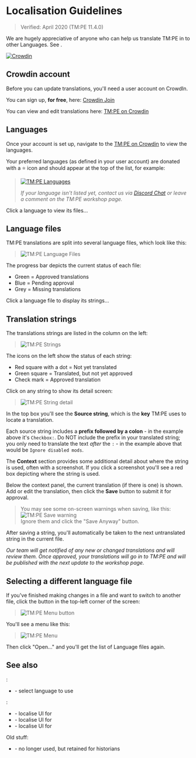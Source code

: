 # Localisation Guidelines

> Verified: April 2020 (TM:PE 11.4.0)

We are hugely appreciative of anyone who can help us translate TM:PE in to other Languages.
See [](Adding-a-new-language.md).

[![Crowdin](https://badges.crowdin.net/tmpe/localized.svg)](https://crowdin.com/project/tmpe)

## Crowdin account

Before you can update translations, you'll need a user account on CrowdIn.

You can sign up, **for free**, here: [Crowdin Join](https://crowdin.com/join)

You can view and edit translations here: [TM:PE on Crowdin](https://crowdin.com/project/tmpe)

## Languages

Once your account is set up, navigate to the [TM:PE on Crowdin](https://crowdin.com/project/tmpe) to view the languages.

Your preferred languages (as defined in your user account) are donated with a ⭐️ icon and should appear at the top of the list, for example:

> [![TM:PE Languages](picCrowdin_languages.png)](https://crowdin.com/project/tmpe)
>  
> _If your language isn't listed yet, contact us via [Discord Chat](https://discord.gg/faKUnST) or leave a comment on the TM:PE workshop page._

Click a language to view its files...

## Language files

TM:PE translations are split into several language files, which look like this:

> ![TM:PE Language Files](picCrowdin_files.jpg)

The progress bar depicts the current status of each file:

* Green = Approved translations
* Blue = Pending approval
* Grey = Missing translations

Click a language file to display its strings...

## Translation strings

The translations strings are listed in the column on the left:

> ![TM:PE Strings](picCrowdin_strings.png)

The icons on the left show the status of each string:

* Red square with a dot = Not yet translated
* Green square = Translated, but not yet approved
* Check mark = Approved translation

Click on any string to show its detail screen:

> ![TM:PE String detail](picCrowdin_stringDetails.png)

In the top box you'll see the **Source string**, which is the **key** TM:PE uses to locate a translation.

Each source string includes a **prefix followed by a colon** - in the example above it's `Checkbox:`. Do NOT include the prefix in your translated string; you only need to translate the text _after_ the `:` - in the example above that would be `Ignore disabled mods`.

The **Context** section provides some additional detail about where the string is used, often with a screenshot. If you click a screenshot you'll see a red box depicting where the string is used.

Below the context panel, the current translation (if there is one) is shown. Add or edit the translation, then click the **Save** button to submit it for approval.

> You may see some on-screen warnings when saving, like this:
> ![TM:PE Save warning](picCrowdin_saveWarning.png)  
> Ignore them and click the "Save Anyway" button.

After saving a string, you'll automatically be taken to the next untranslated string in the current file.

_Our team will get notified of any new or changed translations and will review them. Once approved, your translations will go in to TM:PE and will be published with the next update to the workshop page._

## Selecting a different language file

If you've finished making changes in a file and want to switch to another file, click the button in the top-left corner of the screen:

> ![TM:PE Menu button](picCrowdin_hamburgerMenu.jpg)

You'll see a menu like this:

> ![TM:PE Menu](picCrowdin_changeLanguage.jpg)

Then click "Open..." and you'll get the list of Language files again.

## See also

[](Settings.md):

* [](General.md) - select language to use

[](Contributing.md):

* [](Priority-Signs-Icon-Themes.md) - localise UI for [](Priority-Signs.md)
* [](Speed-Limit-Icon-Themes.md) - localise UI for [](Speed-Limits.md)
* [](Timed-Traffic-Light-Buttons.md) - localise UI for [](Timed-Traffic-Lights.md)

Old stuff:

* [](Localisation-(Old-Format).md) - no longer used, but retained for historians